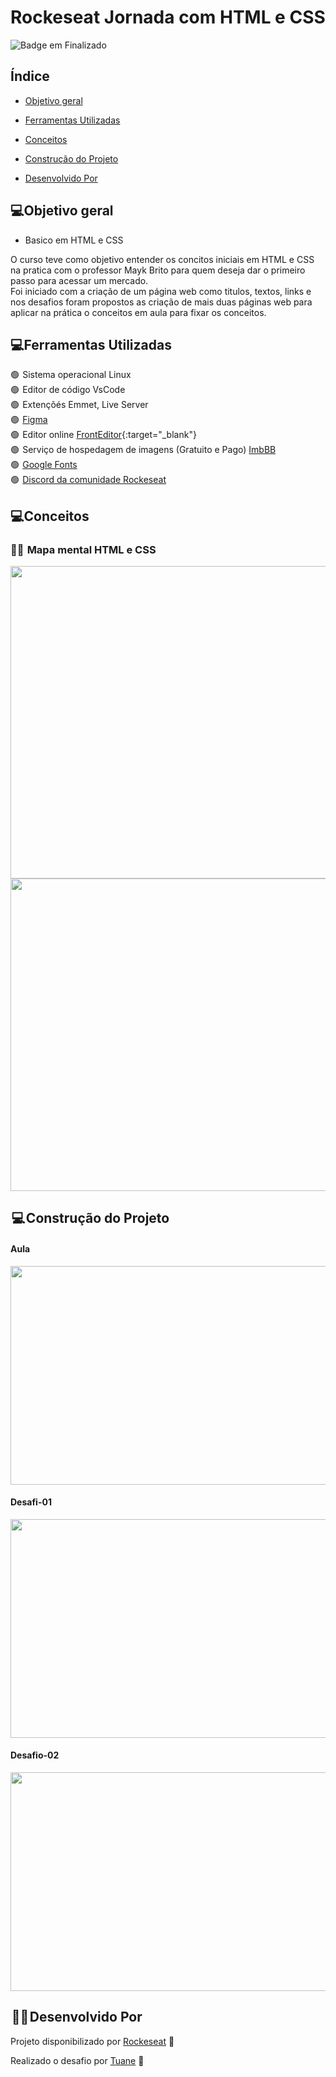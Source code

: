 
# Rockeseat Jornada  com HTML e CSS

![Badge em Finalizado](http://img.shields.io/static/v1?label=STATUS&message=EM%20FINALIZADO&color=red&style=for-the-badge)



<h2>Índice</h2>

* [Objetivo geral](#objetivo-geral)

* [Ferramentas Utilizadas](#ferramentas-utilizadas)

* [Conceitos](#conceitos)

* [Construção do Projeto](#construção-do-projeto)

* [Desenvolvido Por](#desenvolvido-por)


<h2>💻Objetivo geral</h2>

* Basico em HTML e CSS

<p>
O curso teve como objetivo entender os concitos iniciais em HTML e CSS na pratica com o professor Mayk Brito para quem deseja dar o primeiro passo 
para acessar um mercado.
<br>
Foi iniciado com a criação de um página web como titulos, textos, links  e nos desafios foram propostos as criação de mais duas páginas web para aplicar na prática o conceitos em aula para fixar os conceitos.
</p>

<h2>💻Ferramentas Utilizadas</h2>

<p>

🟢  Sistema operacional Linux <br>
🟢  Editor de código VsCode<br>
🟢  Extençõés Emmet, Live Server<br>
🟢  <a href="https://www.figma.com/?fuid=" target="_blank">Figma</a><br>
🟢  Editor online [FrontEditor](https://www.fronteditor.dev/){:target="_blank"}<br>
🟢  Serviço de hospedagem de imagens (Gratuito e Pago) [ImbBB](https://pt-br.imgbb.com/)<br>
🟢  [Google Fonts](https://fonts.google.com/)<br> 
🟢  [Discord da comunidade Rockeseat](https://discord.com/oauth2/authorize?client_id=949331074079662180&redirect_uri=https%3A%2F%2Fdiscord-service.rocketseat.dev%2Fsignin%2Fdynamic-callback&response_type=code&scope=identify+email+guilds.join&state=jornada-do-zero-a-primeira-vaga)
  
</p>

<h2>💻Conceitos</h2>

<h3>👩‍🎓  Mapa mental HTML e  CSS</h3>

<div align="center">
<img src="https://user-images.githubusercontent.com/54903202/226241136-85071707-9d32-45a3-947f-a30a7515ec84.png" width="600" height="500">
</div>

<div align="center">
<img src="https://user-images.githubusercontent.com/54903202/226242283-d346e172-276c-4bf7-a891-c38d764b6c5a.png" width="600" height="500">
</div>
<p>


</p>

<h2> 💻 Construção do Projeto</h2>

<h4>Aula</h4>
<div align="center">
  <img src="https://user-images.githubusercontent.com/54903202/226237250-b68c975f-0f63-4378-85a4-77a78e9c178e.png" width="600" height="350">
</div>

<h4>Desafi-01</h4>
<div align="center">
  <img src="https://user-images.githubusercontent.com/54903202/226238125-1828673a-acc0-446f-bb54-92fd21c0d1da.png" width="600" height="350">
</div>

<h4>Desafio-02</h4>
<div align="center">
  <img src="https://user-images.githubusercontent.com/54903202/226238235-bd4ad490-3a81-4dc2-88d9-7d5039766e70.png" width="600" height="350">
</div>


<h2> 👩‍💻 Desenvolvido Por</h2>

Projeto disponibilizado por  [Rockeseat](https://www.rocketseat.com.br/) 💜

Realizado o desafio por [Tuane](https://www.linkedin.com/in/tuane-mendes/) 💜
